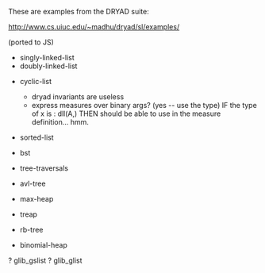 These are examples from the DRYAD suite:

   http://www.cs.uiuc.edu/~madhu/dryad/sl/examples/

(ported to JS)

  + singly-linked-list
  + doubly-linked-list
  - cyclic-list
    * dryad invariants are useless
    * express measures over binary args? (yes -- use the type)
          IF   the type of x is : dll(A,<y>)
          THEN should be able to use <y> in the measure definition... hmm.

  - sorted-list
  - bst
  - tree-traversals
  - avl-tree
  - max-heap
  - treap
  - rb-tree
  - binomial-heap

  ? glib_gslist
  ? glib_glist
